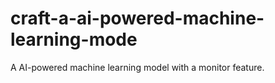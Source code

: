 # craft-a-ai-powered-machine-learning-mode
A AI-powered machine learning model with a monitor feature.
